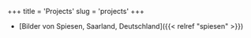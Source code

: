 +++
title = 'Projects'
slug = 'projects'
+++

- [Bilder von Spiesen, Saarland, Deutschland]({{< relref "spiesen" >}})
